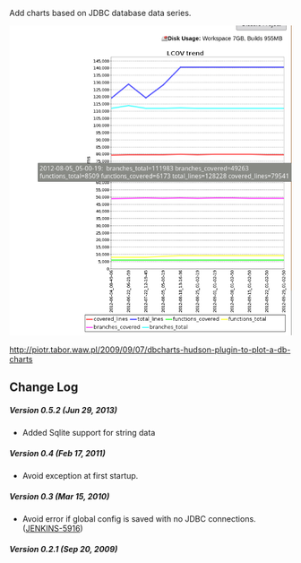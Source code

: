 Add charts based on JDBC database data series.  

![](docs/images/dbcharts.png)

<http://piotr.tabor.waw.pl/2009/09/07/dbcharts-hudson-plugin-to-plot-a-db-charts>

## Change Log

##### Version 0.5.2 (Jun 29, 2013)

-   Added Sqlite support for string data

##### Version 0.4 (Feb 17, 2011)

-   Avoid exception at first startup.

##### Version 0.3 (Mar 15, 2010)

-   Avoid error if global config is saved with no JDBC connections.
    ([JENKINS-5916](https://issues.jenkins-ci.org/browse/JENKINS-5916))

##### Version 0.2.1 (Sep 20, 2009)
